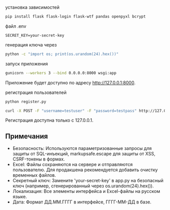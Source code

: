 установка зависимостей
```bash
pip install flask flask-login flask-wtf pandas openpyxl bcrypt
```
файл .env
```env
SECRET_KEY=your-secret-key
```
генерация ключа через 
```bash
python -c "import os; print(os.urandom(24).hex())"
```
запуск приложения
```bash
gunicorn --workers 3 --bind 0.0.0.0:8000 wsgi:app
```
Приложение будет доступно по адресу http://127.0.0.1:8000.

регистрация пользователей
```bash
python register.py
```
```bash
curl -X POST -F "username=testuser" -F "password=testpass" http://127.0.0.1:5001/register
```
Регистрация доступна только с 127.0.0.1.

## Примечания
- Безопасность: Используются параметризованные запросы для защиты от SQL-инъекций, markupsafe.escape для защиты от XSS, CSRF-токены в формах.
- Excel: Файлы сохраняются на сервере и отправляются пользователю. Для продакшена рекомендуется добавить очистку временных файлов.
- Секретный ключ: Замените 'your-secret-key' в app.py на безопасный ключ (например, сгенерированный через os.urandom(24).hex()).
- Локализация: Все элементы интерфейса и Excel-файлы на русском языке.
- Дата: Формат ДД.ММ.ГГГГ в интерфейсе, ГГГГ-ММ-ДД в базе.